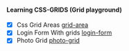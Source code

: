 #### Learning CSS-GRIDS (Grid playground)

- [x] Css Grid Areas [grid-area](grid-area.html)
- [x] Login Form With grids [login-form](login-form.html)
- [x] Photo Grid [photo-grid](photo-grid.html)
